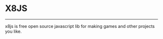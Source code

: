 # X8JS
____
x8js is free open source javascript lib for making games and other projects you like.


